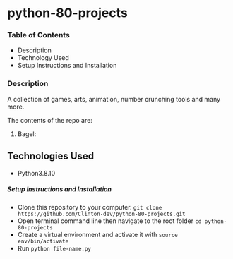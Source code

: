 # python-80-projects
### Table of Contents
* Description
* Technology Used
* Setup Instructions and Installation

### Description
A collection of games, arts, animation, number crunching tools and many more.


The contents of the repo are:
1. Bagel:


## Technologies Used

- Python3.8.10


##### Setup Instructions and Installation

- Clone this repository to your computer. `git clone https://github.com/Clinton-dev/python-80-projects.git`
- Open terminal command line then navigate to the root folder `cd python-80-projects`
- Create a virtual environment and activate it with `source env/bin/activate`
- Run `python file-name.py`









